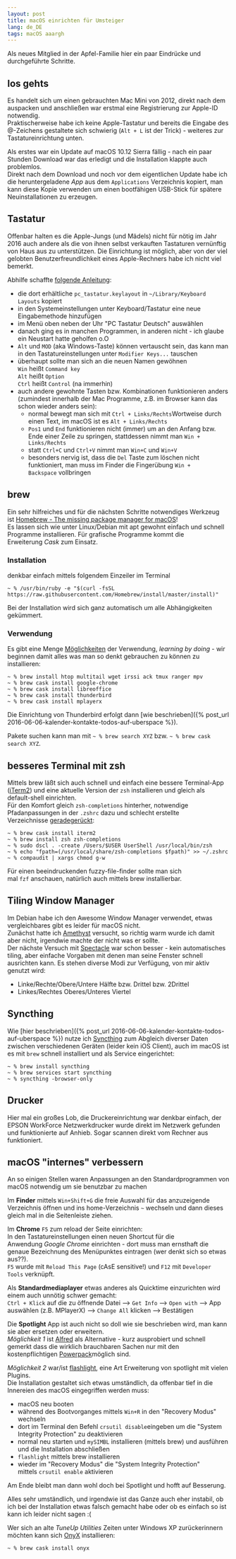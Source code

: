 ```yaml
---
layout: post
title: macOS einrichten für Umsteiger
lang: de_DE
tags: macOS aaargh
---
```


Als neues Mitglied in der Apfel-Familie hier ein paar Eindrücke und durchgeführte Schritte.

## los gehts

Es handelt sich um einen gebrauchten Mac Mini von 2012, direkt nach dem auspacken und anschließen war erstmal eine Registrierung zur Apple-ID notwendig.   
Praktischerweise habe ich keine Apple-Tastatur und bereits die Eingabe des @-Zeichens gestaltete sich schwierig (`Alt + L` ist der Trick) - weiteres zur Tastatureinrichtung unten.

Als erstes war ein Update auf macOS 10.12 Sierra fällig - nach ein paar Stunden Download war das erledigt und die Installation klappte auch problemlos.   
Direkt nach dem Download und noch vor dem eigentlichen Update habe ich die heruntergeladene _App_ aus dem `Applications` Verzeichnis kopiert, man kann diese Kopie verwenden um einen bootfähigen USB-Stick für spätere Neuinstallationen zu erzeugen.

## Tastatur

Offenbar halten es die Apple-Jungs (und Mädels) nicht für nötig im Jahr 2016 auch andere als die von ihnen selbst verkauften Tastaturen vernünftig von Haus aus zu unterstützen. Die Einrichtung ist möglich, aber von der viel gelobten Benutzerfreundlichkeit eines Apple-Rechners habe ich nicht viel bemerkt.

Abhilfe schaffte [folgende Anleitung](https://www.administrator.de/wissen/deutsche-pc-tastatur-apple-mac-einrichten-221078.html):

*   die dort erhältliche `pc_tastatur.keylayout` in `~/Library/Keyboard Layouts` kopiert
*   in den Systemeinstellungen unter Keyboard/Tastatur eine neue Eingabemethode hinzufügen
*   im Menü oben neben der Uhr "PC Tastatur Deutsch" auswählen
*   danach ging es in manchen Programmen, in anderen nicht - ich glaube ein Neustart hatte geholfen o.O
*   `Alt` und `MOD` (aka Windows-Taste) können vertauscht sein, das kann man in den Tastatureinstellungen unter `Modifier Keys...` tauschen
*   überhaupt sollte man sich an die neuen Namen gewöhnen   
    `Win` heißt `Command key`   
    `Alt` heißt `Option`   
    `Ctrl` heißt `Control` (na immerhin)
*   auch andere gewohnte Tasten bzw. Kombinationen funktionieren anders (zumindest innerhalb der Mac Programme, z.B. im Browser kann das schon wieder anders sein):
    *   normal bewegt man sich mit `Ctrl + Links/Rechts`Wortweise durch einen Text, im macOS ist es `Alt + Links/Rechts`
    *   `Pos1` und `End` funktionieren nicht (immer) um an den Anfang bzw. Ende einer Zeile zu springen, stattdessen nimmt man `Win + Links/Rechts`
    *   statt `Ctrl+C` und `Ctrl+V` nimmt man `Win+C` und `Win+V`
    *   besonders nervig ist, dass die `Del` Taste zum löschen nicht funktioniert, man muss im Finder die Fingerübung `Win + Backspace` vollbringen

## brew

Ein sehr hilfreiches und für die nächsten Schritte notwendiges Werkzeug ist [Homebrew - The missing package manager for macOS](http://brew.sh/)!   
Es lassen sich wie unter Linux/Debian mit apt gewohnt einfach und schnell Programme installieren. Für grafische Programme kommt die Erweiterung _Cask_ zum Einsatz.

### Installation

denkbar einfach mittels folgendem Einzeiler im Terminal

    ~ % /usr/bin/ruby -e "$(curl -fsSL https://raw.githubusercontent.com/Homebrew/install/master/install)"

Bei der Installation wird sich ganz automatisch um alle Abhängigkeiten gekümmert.

### Verwendung

Es gibt eine Menge [Möglichkeiten](https://github.com/Homebrew/brew/blob/master/docs/FAQ.md) der Verwendung, _learning by doing_ - wir beginnen damit alles was man so denkt gebrauchen zu können zu installieren:

    ~ % brew install htop multitail wget irssi ack tmux ranger mpv
    ~ % brew cask install google-chrome
    ~ % brew cask install libreoffice
    ~ % brew cask install thunderbird
    ~ % brew cask install mplayerx

Die Einrichtung von Thunderbird erfolgt dann [wie beschrieben]({% post_url 2016-06-06-kalender-kontakte-todos-auf-uberspace %}).

Pakete suchen kann man mit `~ % brew search XYZ` bzw. `~ % brew cask search XYZ`.

## besseres Terminal mit zsh

Mittels brew läßt sich auch schnell und einfach eine bessere Terminal-App ([iTerm2](https://www.iterm2.com/)) und eine aktuelle Version der `zsh` installieren und gleich als default-shell einrichten.   
Für den Komfort gleich `zsh-completions` hinterher, notwendige Pfadanpassungen in der `.zshrc` dazu und schlecht erstellte Verzeichnisse [geradegerückt](http://stackoverflow.com/a/22753363):

    ~ % brew cask install iterm2
    ~ % brew install zsh zsh-completions
    ~ % sudo dscl . -create /Users/$USER UserShell /usr/local/bin/zsh
    ~ % echo "fpath=(/usr/local/share/zsh-completions $fpath)" >> ~/.zshrc
    ~ % compaudit | xargs chmod g-w

Für einen beeindruckenden fuzzy-file-finder sollte man sich mal `fzf` anschauen, natürlich auch mittels brew installierbar.

## Tiling Window Manager

Im Debian habe ich den Awesome Window Manager verwendet, etwas vergleichbares gibt es leider für macOS nicht.   
Zunächst hatte ich [Amethyst](https://github.com/ianyh/Amethyst) versucht, so richtig warm wurde ich damit aber nicht, irgendwie machte der nicht was er sollte.   
Der nächste Versuch mit [Spectacle](https://www.spectacleapp.com/) war schon besser - kein automatisches tiling, aber einfache Vorgaben mit denen man seine Fenster schnell ausrichten kann. Es stehen diverse Modi zur Verfügung, von mir aktiv genutzt wird:

*   Linke/Rechte/Obere/Untere Hälfte bzw. Drittel bzw. 2Drittel
*   Linkes/Rechtes Oberes/Unteres Viertel

## Syncthing

Wie [hier beschrieben]({% post_url 2016-06-06-kalender-kontakte-todos-auf-uberspace %}) nutze ich [Syncthing](https://syncthing.net/) zum Abgleich diverser Daten zwischen
verschiedenen Geräten (leider kein iOS Client), auch im macOS ist es mit `brew` schnell installiert und als Service eingerichtet:

    ~ % brew install syncthing
    ~ % brew services start syncthing
    ~ % syncthing -browser-only

## Drucker

Hier mal ein großes Lob, die Druckereinrichtung war denkbar einfach, der EPSON WorkForce Netzwerkdrucker wurde direkt im Netzwerk gefunden und funktionierte auf Anhieb. Sogar scannen direkt vom Rechner aus funktioniert.

## macOS "internes" verbessern

An so einigen Stellen waren Anpassungen an den Standardprogrammen von macOS notwendig um sie benutzbar zu machen

Im **Finder** mittels `Win+Shift+G` die freie Auswahl für das anzuzeigende Verzeichnis öffnen und ins home-Verzeichnis `~` wechseln und dann dieses gleich mal in die Seitenleiste ziehen.

Im **Chrome** `F5` zum reload der Seite einrichten:   
In den Tastatureinstellungen einen neuen Shortcut für die Anwendung _Google Chrome_ einrichten - dort muss man ernsthaft die genaue Bezeichnung des Menüpunktes eintragen (wer denkt sich so etwas aus??).   
`F5` wurde mit `Reload This Page` (cAsE sensitive!) und `F12` mit `Developer Tools` verknüpft.

Als **Standardmediaplayer** etwas anderes als Quicktime einzurichten wird einem auch unnötig schwer gemacht:   
`Ctrl + Klick` auf die zu öffnende Datei --> `Get Info` --> `Open with` --> App auswählen (z.B. MPlayerX) --> `Change All` klicken --> Bestätigen

Die **Spotlight** App ist auch nicht so doll wie sie beschrieben wird, man kann sie aber ersetzen oder erweitern.   
_Möglichkeit 1_ ist [Alfred](https://www.alfredapp.com/) als Alternative - kurz ausprobiert und schnell gemerkt dass die wirklich brauchbaren Sachen nur mit den kostenpflichtigen [Powerpack](https://www.alfredapp.com/powerpack/)möglich sind.

_Möglichkeit 2_ war/ist [flashlight](https://github.com/w0lfschild/Flashlight), eine Art Erweiterung von spotlight mit vielen Plugins.   
Die Installation gestaltet sich etwas umständlich, da offenbar tief in die Innereien des macOS eingegriffen werden muss:

*   macOS neu booten
*   während des Bootvorganges mittels `Win+R` in den "Recovery Modus" wechseln
*   dort im Terminal den Befehl `crsutil disable`eingeben um die "System Integrity Protection" zu deaktivieren
*   normal neu starten und `mySIMBL` installieren (mittels brew) und ausführen und die Installation abschließen
*   `flashlight` mittels brew installieren
*   wieder im "Recovery Modus" die "System Integrity Protection" mittels `crsutil enable` aktivieren

Am Ende bleibt man dann wohl doch bei Spotlight und hofft auf Besserung.

Alles sehr umständlich, und irgendwie ist das Ganze auch eher instabil, ob ich bei der Installation etwas falsch gemacht habe oder ob es einfach so ist kann ich leider nicht sagen :(

Wer sich an alte _TuneUp Utilities_ Zeiten unter Windows XP zurückerinnern möchten kann sich [OnyX](http://www.titanium.free.fr/) installieren:

    ~ % brew cask install onyx
